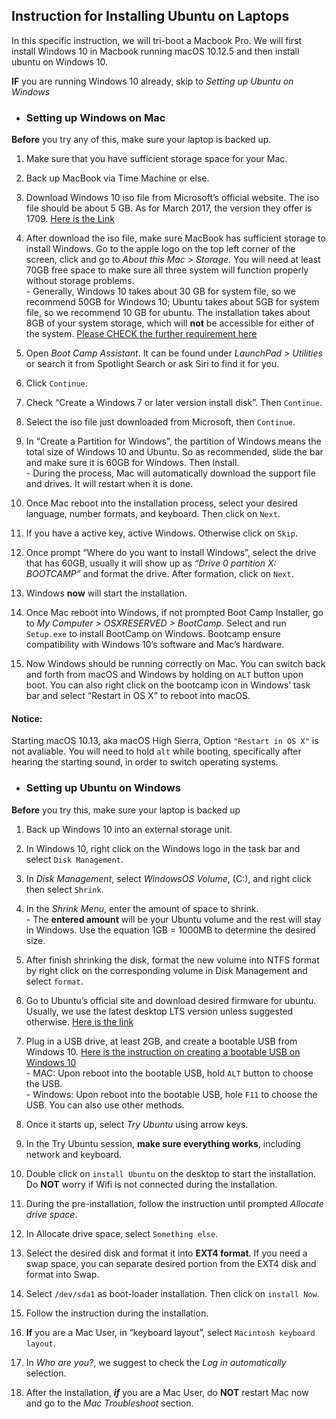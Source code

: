 ## Instruction for Installing Ubuntu on Laptops 

In this specific instruction, we will tri-boot a Macbook Pro. 
We will first install Windows 10 in Macbook running macOS 10.12.5 and then install ubuntu on Windows 10.

**IF** you are running Windows 10 already, skip to _Setting up Ubuntu on Windows_

- ### Setting up Windows on Mac
**Before** you try any of this, make sure your laptop is backed up.

1. Make sure that you have sufficient storage space for your Mac.

2. Back up MacBook via Time Machine or else.

3. Download Windows 10 iso file from Microsoft’s official website. The iso file should be about 5 GB. As for March 2017, the version they offer is 1709. [Here is the Link](https://www.microsoft.com/en-us/software-download/windows10ISO)

4. After download the iso file, make sure MacBook has sufficient storage to install Windows. Go to the apple logo on the top left corner of the screen, click and go to _About this Mac > Storage_. You will need at least 70GB free space to make sure all three system will function properly without storage problems.
<br />- Generally, Windows 10 takes about 30 GB for system file, so we recommend 50GB for Windows 10; Ubuntu takes about 5GB for system file, so we recommend 10 GB for ubuntu. The installation takes about 8GB of your system storage, which will **not** be accessible for either of the system. [Please CHECK the further requirement here](https://support.apple.com/en-us/HT201468)

5. Open _Boot Camp Assistant_. It can be found under _LaunchPad > Utilities_ or search it from Spotlight Search or ask Siri to find it for you.

6. Click `Continue`.


7. Check “Create a Windows 7 or later version install disk”. Then `Continue`.


8. Select the iso file just downloaded from Microsoft, then `Continue`.

9. In “Create a Partition for Windows”, the partition of Windows means the total size of Windows 10 and Ubuntu. So as recommended, slide the bar and make sure it is 60GB for Windows. Then Install. <br />- During the process, Mac will automatically download the support file and drives. It will restart when it is done.

10. Once Mac reboot into the installation process, select your desired language, number formats, and keyboard. Then click on `Next`.

11. If you have a active key, active Windows. Otherwise click on `Skip`.

12. Once prompt “Where do you want to install Windows”, select the drive that has 60GB, usually it will show up as _“Drive 0 partition X: BOOTCAMP”_ and format the drive. After formation, click on `Next`.

13. Windows **now** will start the installation.

14. Once Mac reboot into Windows, if not prompted Boot Camp Installer, go to _My Computer > OSXRESERVED > BootCamp_. Select and run `Setup.exe` to install BootCamp on Windows. Bootcamp ensure compatibility with Windows 10’s software and Mac’s hardware.

15. Now Windows should be running correctly on Mac. You can switch back and forth from macOS and Windows by holding on `ALT` button upon boot. You can also right click on the bootcamp icon in Windows’ task bar and select “Restart in OS X” to reboot into macOS.

#### **Notice:**
Starting macOS 10.13, aka macOS High Sierra, Option `"Restart in OS X"` is not avaliable. You will need to hold `alt` while booting, specifically after hearing the starting sound, in order to switch operating systems.

- ### Setting up Ubuntu on Windows
**Before** you try this, make sure your laptop is backed up

1. Back up Windows 10 into an external storage unit.

2. In Windows 10, right click on the Windows logo in the task bar and select `Disk Management`.

3. In _Disk Management_, select _WindowsOS Volume_, (C:), and right click then select `Shrink`.

4. In the _Shrink Menu_, enter the amount of space to shrink.
<br />- The **entered amount** will be your Ubuntu volume and the rest will stay in Windows. Use the equation 1GB = 1000MB to determine the desired size.

5. After finish shrinking the disk, format the new volume into NTFS format by right click on the corresponding volume in Disk Management and select `format`.

6. Go to Ubuntu’s official site and download desired firmware for ubuntu. Usually, we use the latest desktop LTS version unless suggested otherwise. [Here is the link](https://www.ubuntu.com/download/desktop)

7. Plug in a USB drive, at least 2GB, and create a bootable USB from Windows 10. [Here is the instruction on creating a bootable USB on Windows 10](https://tutorials.ubuntu.com/tutorial/tutorial-create-a-usb-stick-on-windows#0)
<br />- MAC: Upon reboot into the bootable USB, hold `ALT` button to choose the USB.
<br />- Windows: Upon reboot into the bootable USB, hole `F11` to choose the USB. You can also use other methods.

8. Once it starts up, select _Try Ubuntu_ using arrow keys.

9. In the Try Ubuntu session, **make sure everything works**, including network and keyboard.

10. Double click on `install Ubuntu` on the desktop to start the installation. Do **NOT** worry if Wifi is not connected during the installation.

11. During the pre-installation, follow the instruction until prompted _Allocate drive space_.

12. In Allocate drive space, select `Something else`.

13. Select the desired disk and format it into **EXT4 format**. If you need a swap space, you can separate desired portion from the EXT4 disk and format into Swap.

14. Select `/dev/sda1` as boot-loader installation. Then click on `install Now`.

15. Follow the instruction during the installation.

16. **If** you are a Mac User, in “keyboard layout”, select `Macintosh keyboard layout`.

17. In _Who are you?_, we suggest to check the _Log in automatically_ selection.

18. After the installation, **_if_** you are a Mac User, do **NOT** restart Mac now and go to the _Mac Troubleshoot_ section.
